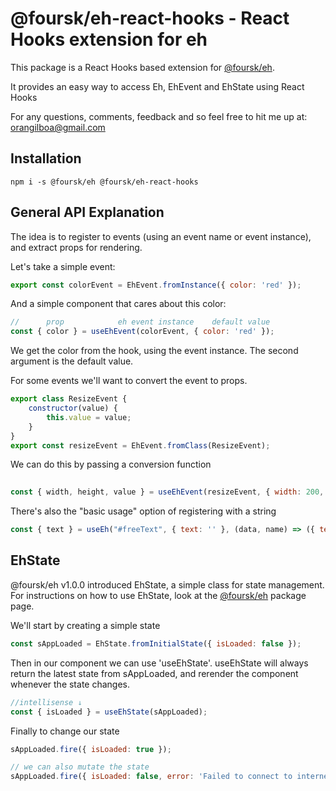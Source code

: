 # @foursk/eh-react-hooks - React Hooks extension for eh
This package is a React Hooks based extension for [@foursk/eh](https://www.npmjs.com/package/@foursk/eh).

It provides an easy way to access Eh, EhEvent and EhState using React Hooks

For any questions, comments, feedback and so feel free to hit me up at:
orangilboa@gmail.com

## Installation
    npm i -s @foursk/eh @foursk/eh-react-hooks

## General API Explanation
The idea is to register to events (using an event name or event instance), and extract props for rendering.

Let's take a simple event:
```javascript
export const colorEvent = EhEvent.fromInstance({ color: 'red' });
```

And a simple component that cares about this color:
```javascript
//      prop            eh event instance    default value
const { color } = useEhEvent(colorEvent, { color: 'red' });
```

We get the color from the hook, using the event instance. The second argument is the default value.

For some events we'll want to convert the event to props.
```javascript
export class ResizeEvent {
    constructor(value) {
        this.value = value;
    }
}
export const resizeEvent = EhEvent.fromClass(ResizeEvent);
```

We can do this by passing a conversion function
```javascript
                                                                                                        // convert value to dimensions
const { width, height, value } = useEhEvent(resizeEvent, { width: 200, height: 100, value: 100 }, ({ value }) => ({ width: value * 2, height: value, value }));
```

There's also the "basic usage" option of registering with a string
```javascript
const { text } = useEh("#freeText", { text: '' }, (data, name) => ({ text: data }));
```

## EhState
@foursk/eh v1.0.0 introduced EhState, a simple class for state management. For instructions on how to use EhState, look at the [@foursk/eh](https://www.npmjs.com/package/@foursk/eh) package page.

We'll start by creating a simple state
```javascript
const sAppLoaded = EhState.fromInitialState({ isLoaded: false });
```

Then in our component we can use 'useEhState'. useEhState will always return the latest state from sAppLoaded, and rerender the component whenever the state changes.
```javascript
//intellisense ↓
const { isLoaded } = useEhState(sAppLoaded);
```

Finally to change our state
```javascript
sAppLoaded.fire({ isLoaded: true });

// we can also mutate the state
sAppLoaded.fire({ isLoaded: false, error: 'Failed to connect to internet });
```